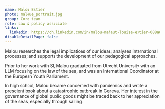 ```yaml
---
name: Malou Estier
photo: maloue_portrait.jpg
group: Core team
role: Law & policy associate
links:
  linkedin: https://ch.linkedin.com/in/malou-mahaut-louise-estier-088a87193
disableDetailPage: false
---
```


Malou researches the legal implications of our ideas; analyses international processes; and supports the development of our pedagogical approaches.

Prior to her work with SI, Malou graduated from Utrecht University with an LLM focusing on the law of the sea, and was an International Coordinator at the European Youth Parliament.

In high school, Malou became concerned with pandemics and wrote a prescient book about a catastrophic outbreak in Geneva. Her interest in the governance of global public goods might be traced back to her appreciation of the seas, especially through sailing.
